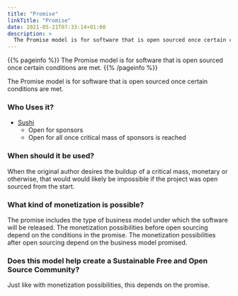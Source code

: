 ```yaml
---
title: "Promise"
linkTitle: "Promise"
date: 2021-05-21T07:33:14+01:00
description: >
  The Promise model is for software that is open sourced once certain conditions are met.
---
```


{{% pageinfo %}}
The Promise model is for software that is open sourced once certain conditions are met.
{{% /pageinfo %}}

The Promise model is for software that is open sourced once certain conditions are met.

### Who Uses it?

* [Sushi](https://github.com/sponsorware/docs)
  * Open for sponsors
  * Open for all once critical mass of sponsors is reached

### When should it be used?

When the original author desires the buildup of a critical mass, monetary or otherwise,
that would would likely be impossible if the project was open sourced from the start.

### What kind of monetization is possible?

The promise includes the type of business model under which the software will be released.
The monetization possibilities before open sourcing depend on the conditions in the promise.
The monetization possibilities after open sourcing depend on the business model promised.

### Does this model help create a Sustainable Free and Open Source Community?

Just like with monetization possibilities, this depends on the promise.